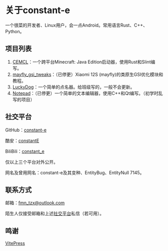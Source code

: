 # 关于constant-e
一个很菜的开发者、Linux用户，会一点Android。常用语言Rust、C++、Python。

## 项目列表
1. [CEMCL](https://github.com/constant-e/CEMCL)：一个跨平台Minecraft: Java Edition启动器，使用Rust和Slint编写。
2. [mayfly_gsi_tweaks](https://github.com/constant-e/mayfly_gsi_tweaks)：（已停更）Xiaomi 12S (mayfly)的类原生GSI优化模块和教程。
3. [LuckyDog](https://github.com/constant-e/LuckyDog)：一个简单的点名器。给班级写的，一般不会更新。
4. [Notepad](https://github.com/constant-e/Notepad)：（已停更）一个简单的文本编辑器，使用C++和Qt编写。（初学时乱写的项目）

## 社交平台
GitHub：[constant-e](https://github.com/constant-e/)

酷安：[constantE](http://www.coolapk.com/u/2405608)

BiliBili：[constant_e](https://space.bilibili.com/400835353)

仅以上三个平台对外公开。

网名及曾用网名：constant-e及其变种、EntityBug、EntityNull 7145。

## 联系方式
邮箱：fmn_tzx@outlook.com

陌生人仅接受邮箱和上述[社交平台](#社交平台)私信（若可用）。

## 鸣谢
[VitePress](https://github.com/vuejs/vitepress)
